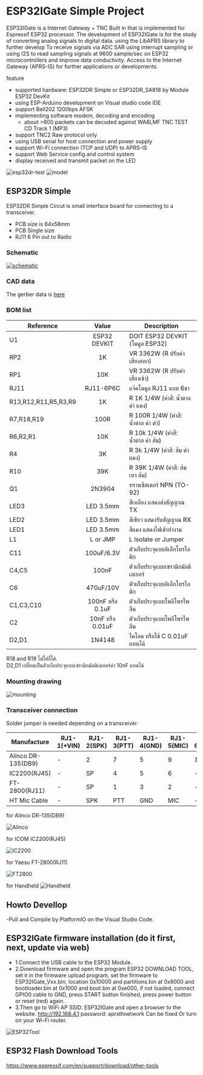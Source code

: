 # ESP32IGate Simple Project

ESP32IGate is a Internet Gateway + TNC Built in that is implemented for Espressif ESP32 processor.
The development of ESP32IGate is for the study of converting analog signals to digital data. using the LibAPRS library to further develop
To receive signals via ADC SAR using interrupt sampling or using I2S to read sampling signals at 9600 sample/sec on ESP32 microcontrollers and improve data conductivity. Access to the Internet Gateway (APRS-IS) for further applications or developments. 

feature

* supported hardware: ESP32DR Simple or ESP32DR_SA818 by Module ESP32 DevKit
* using ESP-Arduino development on Visual studio code IDE
* support Bell202 1200bps AFSK
* implementing software modem, decoding and encoding
  * about >800 packets can be decoded against WA8LMF TNC TEST CD Track 1 (MP3)
* support TNC2 Raw protocol only
* using USB serial for host connection and power supply
* support Wi-Fi connection (TCP and UDP) to APRS-IS
* support Web Service config and control system
* display received and transmit packet on the LED

![esp32dr-test](image/ESP32DR_Simple_Test.png)
![model](image/ESP32DR_Simple_Model.png)


## ESP32DR Simple

ESP32DR Simple Circut is small interface board for connecting to a transceiver.

* PCB size is 64x58mm
* PCB Single size
* RJ11 6 Pin out to Radio

### Schematic

[![schematic](image/ESP32DR_SimpleCircuit.png)](image/ESP32DR_SimpleCircuit.png)

### CAD data
 
The gerber data is [here](doc/Gerber_ESP32DR_Simple.zip)

### BOM list  

|Reference|Value|Description|
|---|:---:|---|
|U1|ESP32 DEVKIT|DOIT ESP32 DEVKIT (โมดูล ESP32)|
|RP2|1K|VR 3362W (R ปรับค่าเสียงออก)|
|RP1|10K|VR 3362W (R ปรับค่าเสียงเข้า)|
|RJ11|RJ11-6P6C|แจ๊คโมดูล RJ11 แบบ 6ขา|
|R13,R12,R11,R5,R3,R9|1K|R 1K 1/4W (ค่าสี: น้ำตาล ดำ แดง)|
|R7,R18,R19|100R|R 100R  1/4W (ค่าสี: น้ำตาล ดำ ดำ)|
|R6,R2,R1|10K|R 10k  1/4W  (ค่าสี: น้ำตาล ดำ ส้ม)|
|R4|3K|R 3k 1/4W (ค่าสี: ส้ม ดำ แดง)|
|R10|39K|R 39K 1/4W (ค่าสี: ส้ม เทา ส้ม)|
|Q1|2N3904|ทรานซิสเตอร์ NPN (TO-92)|
|LED3|LED 3.5mm|สีเหลือง แสดงส่งสัญญาณ TX|
|LED2|LED 3.5mm|สีเขียว แสดงรับสัญญาณ RX|
|LED1|LED 3.5mm|สีแดง แสดงไฟเข้าทำงาน|
|L1|L or JMP|L Isolate or Jumper|
|C11|100uF/6.3V|ตัวเก็บประจุแบบอิเล็กโทรไลติก|
|C4,C5|100nF|ตัวเก็บประจุแบบเซรามิกมัลติเลเยอร์|
|C6|470uF/10V|ตัวเก็บประจุแบบอิเล็กโทรไลติก|
|C1,C3,C10|100nF หรือ 0.1uF|ตัวเก็บประจุแบบโพลีโพรไพลีน|
|C2|10nF หรือ 0.01uF|ตัวเก็บประจุแบบโพลีโพรไพลีน|
|D2,D1|1N4148|ไดโอด หรือใช้ C 0.01uF แทนได้|

R18 and R19 ไม่ใส่ก็ได้.  
D2,D1 เปลี่ยนเป็นตัวเก็บประจุแบบเซรามิกมัลติเลเยอร์ค่า 10nF แทนได้ 

### Mounting drawing

![mounting](image/ESP32DR_SimpleLayout.png)

### Transceiver connection

Solder jumper is needed depending on a transceiver.

|Manufacture|RJ1-1(+VIN)|RJ1-2(SPK)|RJ1-3(PTT)|RJ1-4(GND)|RJ1-5(MIC)|RJ1-6(SQL)|
|---|---|---|---|---|---|---|
|Alinco DR-135(DB9)|-|2|7|5|9|1|
|IC2200(RJ45)|-|SP|4|5|6|-|
|FT-2800(RJ11)|-|SP|1|3|2|-|
|HT Mic Cable|-|SPK|PTT|GND|MIC|-|

for Alinco DR-135(DB9)

![Alinco](image/Alinco_Pinout.png)

for ICOM IC2200(RJ45)

![IC2200](image/IC2200_Pinout.png)

for Yaesu FT-2800(RJ11)

![FT2800](image/FT2800_Pinout.png)

for Handheld
![Handheld](image/HT_Pinout.png)

## Howto Devellop
-Pull and Compile by PlatformIO on the Visual Studio Code.

## ESP32IGate firmware installation (do it first, next, update via web)
- 1.Connect the USB cable to the ESP32 Module.
- 2.Download firmware and open the program ESP32 DOWNLOAD TOOL, set it in the firmware upload program, set the firmware to ESP32IGate_Vxx.bin, location 0x10000 and partitions.bin at 0x8000 and bootloader.bin at 0x1000 and boot.bin at 0xe000, if not loaded, connect GPIO0 cable to GND, press START button finished, press power button or reset (red) again.
- 3.Then go to WiFi AP SSID: ESP32IGate and open a browser to the website. http://192.168.4.1 password: aprsthnetwork Can be fixed Or turn on your Wi-Fi router.

![ESP32Tool](image/ESP32Tool.png)

## ESP32 Flash Download Tools
https://www.espressif.com/en/support/download/other-tools

